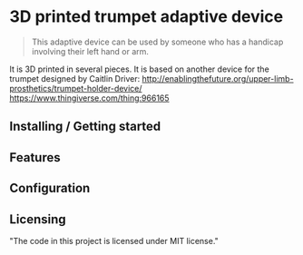 # 3D printed trumpet adaptive device
> This adaptive device can be used by someone who has a handicap involving their left hand or arm.

It is 3D printed in several pieces. It is based on another device for the trumpet designed
by Caitlin Driver: 
http://enablingthefuture.org/upper-limb-prosthetics/trumpet-holder-device/
https://www.thingiverse.com/thing:966165

## Installing / Getting started

## Features

## Configuration

## Licensing

"The code in this project is licensed under MIT license."
